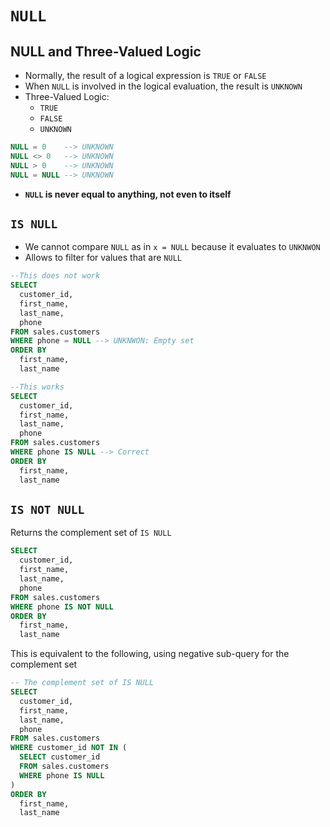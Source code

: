 # `NULL`

## NULL and Three-Valued Logic

- Normally, the result of a logical expression is `TRUE` or `FALSE`
- When `NULL` is involved in the logical evaluation, the result is `UNKNOWN`
- Three-Valued Logic:
  - `TRUE`
  - `FALSE`
  - `UNKNOWN`

```sql
NULL = 0    --> UNKNOWN
NULL <> 0   --> UNKNOWN
NULL > 0    --> UNKNOWN
NULL = NULL --> UNKNOWN
```

- **`NULL` is never equal to anything, not even to itself**

## `IS NULL`

- We cannot compare `NULL` as in `x = NULL` because it evaluates to `UNKNWON`
- Allows to filter for values that are `NULL`

```sql
--This does not work
SELECT 
  customer_id, 
  first_name, 
  last_name, 
  phone
FROM sales.customers
WHERE phone = NULL --> UNKNWON: Empty set
ORDER BY 
  first_name, 
  last_name
```

```sql
--This works
SELECT 
  customer_id, 
  first_name, 
  last_name, 
  phone
FROM sales.customers
WHERE phone IS NULL --> Correct
ORDER BY 
  first_name, 
  last_name
```

## `IS NOT NULL`

Returns the complement set of `IS NULL`

```sql
SELECT 
  customer_id, 
  first_name, 
  last_name, 
  phone
FROM sales.customers
WHERE phone IS NOT NULL
ORDER BY
  first_name, 
  last_name
```

This is equivalent to the following, using negative sub-query for the complement set

```sql
-- The complement set of IS NULL
SELECT 
  customer_id, 
  first_name, 
  last_name, 
  phone
FROM sales.customers
WHERE customer_id NOT IN (
  SELECT customer_id
  FROM sales.customers
  WHERE phone IS NULL
)
ORDER BY 
  first_name, 
  last_name
```
